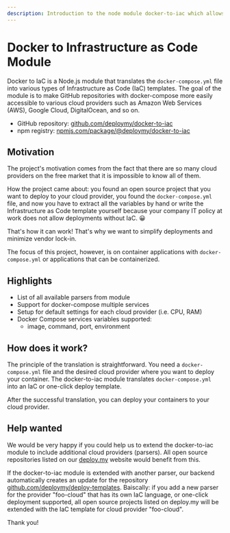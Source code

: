 ```yaml
---
description: Introduction to the node module docker-to-iac which allows you to transfer docker-compose into IaC templates
---
```


# Docker to Infrastructure as Code Module

Docker to IaC is a Node.js module that translates the `docker-compose.yml` file into various types of Infrastructure as Code (IaC) templates. The goal of the module is to make GitHub repositories with docker-compose more easily accessible to various cloud providers such as Amazon Web Services (AWS), Google Cloud, DigitalOcean, and so on.

- GitHub repository: [github.com/deploymy/docker-to-iac](https://github.com/deploymy/docker-to-iac)
- npm registry: [npmjs.com/package/@deploymy/docker-to-iac](https://www.npmjs.com/package/@deploymy/docker-to-iac)

## Motivation

The project's motivation comes from the fact that there are so many cloud providers on the free market that it is impossible to know all of them.

How the project came about: you found an open source project that you want to deploy to your cloud provider, you found the `docker-compose.yml` file, and now you have to extract all the variables by hand or write the Infrastructure as Code template yourself because your company IT policy at work does not allow deployments without IaC. 😀

That's how it can work! That's why we want to simplify deployments and minimize vendor lock-in.

The focus of this project, however, is on container applications with `docker-compose.yml` or applications that can be containerized.

## Highlights

- List of all available parsers from module
- Support for docker-compose multiple services
- Setup for default settings for each cloud provider (i.e. CPU, RAM)
- Docker Compose services variables supported:
  - image, command, port, environment

## How does it work?

The principle of the translation is straightforward. You need a `docker-compose.yml` file and the desired cloud provider where you want to deploy your container. The docker-to-iac module translates `docker-compose.yml` into an IaC or one-click deploy template.

After the successful translation, you can deploy your containers to your cloud provider.

## Help wanted

We would be very happy if you could help us to extend the docker-to-iac module to include additional cloud providers (parsers). All open source repositories listed on our [deploy.my](https://deploy.my) website would benefit from this.

If the docker-to-iac module is extended with another parser, our backend automatically creates an update for the repository [github.com/deploymy/deploy-templates](https://github.com/deploymy/deploy-templates). Baiscally: if you add a new parser for the provider "foo-cloud" that has its own IaC language, or one-click deployment supported, all open source projects listed on deploy.my will be extended with the IaC template for cloud provider "foo-cloud".

Thank you!
